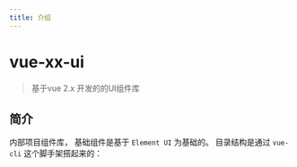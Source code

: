 ```yaml
---
title: 介绍
---
```

# vue-xx-ui
> 基于vue 2.x 开发的的UI组件库

## 简介
内部项目组件库， 基础组件是基于 `Element UI` 为基础的。 目录结构是通过 `vue-cli` 这个脚手架搭起来的：